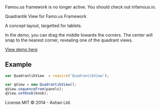 Famou.us framework is no longer active. You should check out infamous.io.




Quadrantik View for Famo.us Framework

A concept layout, targetted for tablets.

In the demo, you can drag the middle towards the corners. The center will snap to the nearest corner, revealing one of the quadrant views.

[View demo here](https://rawgit.com/LeXXik/famous-quadrantik/master/examples/demo/index.html)

## Example
```javascript
var QuadrantikView  = require('QuadrantikView');

var qView = new QuadrantikView();
qView.sequenceFrom(panels);
qView.setKnob(knob);
```

License MIT
© 2014 - Ashan Ltd.